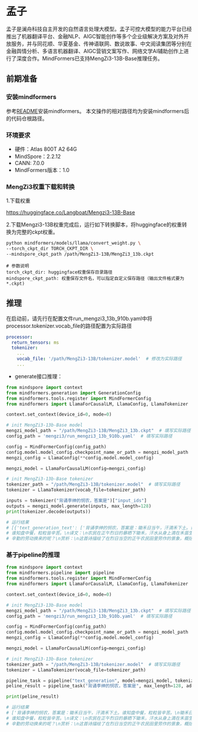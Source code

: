 # 孟子

孟子是澜舟科技自主开发的自然语言处理大模型。孟子可控大模型的能力平台已经推出了机器翻译平台、金融NLP、AIGC智能创作等多个企业级解决方案及对外开放服务，并与同花顺、华夏基金、传神语联网、数说故事、中文阅读集团等分别在金融舆情分析、多语言机器翻译、AIGC营销文案写作、网络文学AI辅助创作上进行了深度合作。MindFormers已支持MengZi3-13B-Base推理任务。

## 前期准备

### 安装mindformers

参考[README](https://gitee.com/mindspore/mindformers/blob/r1.0/README.md#二、mindformers安装)安装mindformers。 本文操作的相对路径均为安装mindformers后的代码仓根路径。

### 环境要求

- 硬件：Atlas 800T A2  64G
- MindSpore：2.2.12
- CANN: 7.0.0
- MindFormers版本：1.0

### MengZi3权重下载和转换

1.下载权重

https://huggingface.co/Langboat/Mengzi3-13B-Base

2.下载Mengzi3-13B权重完成后，运行如下转换脚本，将huggingface的权重转换为完整的ckpt权重。

```bash
python mindformers/models/llama/convert_weight.py \
--torch_ckpt_dir TORCH_CKPT_DIR \
--mindspore_ckpt_path /path/MengZi3-13B/MengZi3_13b.ckpt
```

```text
# 参数说明
torch_ckpt_dir: huggingface权重保存目录路径
mindspore_ckpt_path: 权重保存文件名，可以指定自定义保存路径（输出文件格式要为*.ckpt)
```

## 推理

在启动前，请先行在配置文件run_mengzi3_13b_910b.yaml中将processor.tokenizer.vocab_file的路径配置为实际路径

```yaml
processor:
  return_tensors: ms
  tokenizer:
    ...
    vocab_file: '/path/MengZi3-13B/tokenizer.model'  # 修改为实际路径
    ...
```

- generate接口推理：

```python
from mindspore import context
from mindformers.generation import GenerationConfig
from mindformers.tools.register import MindFormerConfig
from mindformers import LlamaForCausalLM, LlamaConfig, LlamaTokenizer

context.set_context(device_id=0, mode=0)

# init MengZi3-13b-Base model
mengzi_model_path = "/path/MengZi3-13B/MengZi3_13b.ckpt"  # 填写实际路径
config_path = 'mengzi3/run_mengzi3_13b_910b.yaml'  # 填写实际路径

config = MindFormerConfig(config_path)
config.model.model_config.checkpoint_name_or_path = mengzi_model_path
mengzi_config = LlamaConfig(**config.model.model_config)

mengzi_model = LlamaForCausalLM(config=mengzi_config)

# init MengZi3-13b-Base tokenizer
tokenizer_path = "/path/MengZi3-13B/tokenizer.model"  # 填写实际路径
tokenizer = LlamaTokenizer(vocab_file=tokenizer_path)

inputs = tokenizer("背诵李绅的悯农，答案是")["input_ids"]
outputs = mengzi_model.generate(inputs, max_length=128)
print(tokenizer.decode(outputs))

# 运行结果
# [{'text_generation_text': ['背诵李绅的悯农，答案是：锄禾日当午，汗滴禾下土。谁知盘中餐，粒粒皆辛苦。\n锄禾日当午，汗滴禾下土。\n
# 谁知盘中餐，粒粒皆辛苦。\n译文：\n农民在正午烈日的暴晒下锄禾，汗水从身上滴在禾苗生长的土地上。又有谁知道盘中的饭食，每颗每粒都是农民用
# 辛勤的劳动换来的呢？\n赏析：\n这首诗描绘了在烈日当空的正午农民田里劳作的景象，概括地表现了农民终年辛勤劳动的生活，最后以“谁知盘中餐']}]
```

### 基于pipeline的推理

```python
from mindspore import context
from mindformers.pipeline import pipeline
from mindformers.tools.register import MindFormerConfig
from mindformers import LlamaForCausalLM, LlamaConfig, LlamaTokenizer

context.set_context(device_id=0, mode=0)

# init MengZi3-13b-Base model
mengzi_model_path = "/path/MengZi3-13B/MengZi3_13b.ckpt"  # 填写实际路径
config_path = 'mengzi3/run_mengzi3_13b_910b.yaml'  # 填写实际路径

config = MindFormerConfig(config_path)
config.model.model_config.checkpoint_name_or_path = mengzi_model_path
mengzi_config = LlamaConfig(**config.model.model_config)

mengzi_model = LlamaForCausalLM(config=mengzi_config)

# init MengZi3-13b-Base tokenizer
tokenizer_path = "/path/MengZi3-13B/tokenizer.model"  # 填写实际路径
tokenizer = LlamaTokenizer(vocab_file=tokenizer_path)

pipeline_task = pipeline("text_generation", model=mengzi_model, tokenizer=tokenizer)
peline_result = pipeline_task("背诵李绅的悯农，答案是", max_length=128, add_special_tokens=False)

print(peline_result)

# 运行结果
# ['背诵李绅的悯农，答案是：锄禾日当午，汗滴禾下土。谁知盘中餐，粒粒皆辛苦。\n锄禾日当午，汗滴禾下土。\n
# 谁知盘中餐，粒粒皆辛苦。\n译文：\n农民在正午烈日的暴晒下锄禾，汗水从身上滴在禾苗生长的土地上。又有谁知道盘中的饭食，每颗每粒都是农民用
# 辛勤的劳动换来的呢？\n赏析：\n这首诗描绘了在烈日当空的正午农民田里劳作的景象，概括地表现了农民终年辛勤劳动的生活，最后以“谁知盘中餐']
```